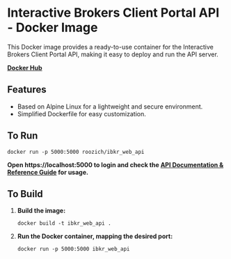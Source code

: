 # Interactive Brokers Client Portal API - Docker Image

This Docker image provides a ready-to-use container for the Interactive Brokers Client Portal API, making it easy to deploy and run the API server.

**[Docker Hub](https://hub.docker.com/r/jcoffi/ibkr_web_api)**
## Features

- Based on Alpine Linux for a lightweight and secure environment.
- Simplified Dockerfile for easy customization.

## To Run
   
```shell
docker run -p 5000:5000 roozich/ibkr_web_api
```
**Open https://localhost:5000 to login and check the [API Documentation & Reference Guide](https://interactivebrokers.github.io/cpwebapi/) for usage.**

## To Build

1. **Build the image:**

   ```shell
   docker build -t ibkr_web_api .
   ```
   
2. **Run the Docker container, mapping the desired port:**
   ```shell
   docker run -p 5000:5000 ibkr_web_api
   ```

